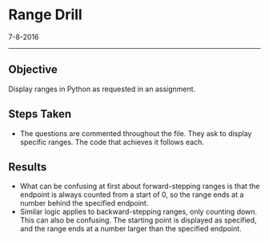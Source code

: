 # Range Drill
7-8-2016
___
## Objective
Display ranges in Python as requested in an assignment.

## Steps Taken
* The questions are commented throughout the file. They ask to display specific ranges. The code that achieves it follows each.

## Results
* What can be confusing at first about forward-stepping ranges is that the endpoint is always counted from a start of 0, so the range ends at a number behind the specified endpoint. 
* Similar logic applies to backward-stepping ranges, only counting down. This can also be confusing. The starting point is displayed as specified, and the range ends at a number larger than the specified endpoint.

